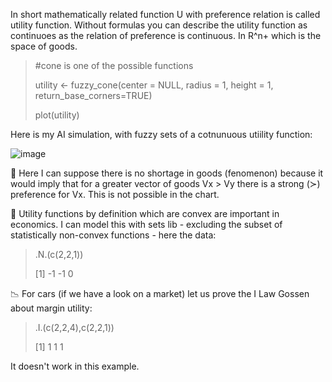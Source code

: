 In short mathematically related function U with preference relation is called utility function. 
Without formulas you can describe the utility function as continuoes as the relation of preference is continuous.
In R^n+ which is the space of goods. 

> #cone is one of the possible functions
> 
> utility <- fuzzy_cone(center = NULL, radius = 1, height = 1, return_base_corners=TRUE)
>
> plot(utility)

Here is my AI simulation, with fuzzy sets of a cotnunuous utiility function:

![image](https://github.com/user-attachments/assets/8329e4a9-a149-4b1e-9815-71be10f85803)

📌 Here I can suppose there is no shortage in goods (fenomenon) because it would imply that for a greater vector of goods Vx > Vy there is a strong (≻) preference for Vx. This is not possible in the chart.

📏 Utility functions by definition which are convex are important in economics. I can model this with sets lib - excluding the subset of statistically non-convex functions - here the data:

> .N.(c(2,2,1))
> 
> [1] -1 -1  0

📉 For cars (if we have a look on a market) let us prove the I Law Gossen about margin utility:

> .I.(c(2,2,4),c(2,2,1))
>
> [1] 1 1 1

It doesn't work in this example.
